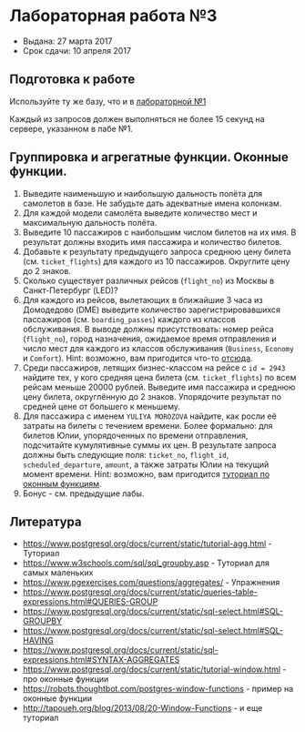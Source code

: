 # Лабораторная работа №3

* Выдана: 27 марта 2017
* Срок сдачи: 10 апреля 2017

## Подготовка к работе
Используйте ту же базу, что и в [лабораторной №1](./labs/01.md)

Каждый из запросов должен выполняться не более 15 секунд на сервере, указанном в лабе №1.

## Группировка и агрегатные функции. Оконные функции.
1. Выведите наименьшую и наибольшую дальность полёта для самолетов в базе. Не забудьте дать адекватные имена колонкам.
1. Для каждой модели самолёта выведите количество мест и максимальную дальность полёта.
1. Выведите 10 пассажиров с наибольшим числом билетов на их имя. В результат должны входить имя пассажира и количество билетов.
1. Добавьте к результату предыдущего запроса среднюю цену билета (см. `ticket_flights`) для каждого из 10 пассажиров. Округлите цену до 2 знаков.
1. Сколько существует различных рейсов (`flight_no`) из Москвы в Санкт-Петербург (LED)?
1. Для каждого из рейсов, вылетающих в ближайшие 3 часа из Домодедово (DME) выведите количество зарегистрировавшихся пассажиров (см. `boarding_passes`) каждого из классов обслуживания. В выводе должны присутствовать: номер рейса (`flight_no`), город назначения, ожидаемое время отправления и число мест для каждого из классов обслуживания (`Business`, `Economy` и `Comfort`). Hint: возможно, вам пригодится что-то [отсюда](https://www.postgresql.org/docs/current/static/sql-expressions.html#SYNTAX-AGGREGATES).
1. Среди пассажиров, летящих бизнес-классом на рейсе с `id = 2943` найдите тех, у кого средняя цена билета (см. `ticket_flights`) по всем рейсам меньше 20000 рублей. Выведите имя пассажира и среднюю цену билета, округлённую до 2 знаков. Упорядочите результат по средней цене от большего к меньшему.
1. Для пассажира с именем `YULIYA MOROZOVA` найдите, как росли её затраты на билеты с течением времени. Более формально: для билетов Юлии, упорядоченных по времени отправления, подсчитайте кумулятивные суммы их цен. В результате запроса должны быть следующие поля: `ticket_no`, `flight_id`, `scheduled_departure`, `amount`, а также затраты Юлии на текущий момент времени. Hint: возможно, вам пригодится [туториал по оконным функциям](https://www.postgresql.org/docs/current/static/tutorial-window.html). 
1. Бонус - см. предыдущие лабы.

## Литература
* https://www.postgresql.org/docs/current/static/tutorial-agg.html - Туториал
* https://www.w3schools.com/sql/sql_groupby.asp - Туториал для самых маленьких
* https://www.pgexercises.com/questions/aggregates/ - Упражнения
* https://www.postgresql.org/docs/current/static/queries-table-expressions.html#QUERIES-GROUP
* https://www.postgresql.org/docs/current/static/sql-select.html#SQL-GROUPBY 
* https://www.postgresql.org/docs/current/static/sql-select.html#SQL-HAVING
* https://www.postgresql.org/docs/current/static/sql-expressions.html#SYNTAX-AGGREGATES
* https://www.postgresql.org/docs/current/static/tutorial-window.html - про оконные функции
* https://robots.thoughtbot.com/postgres-window-functions - пример на оконные функции
* http://tapoueh.org/blog/2013/08/20-Window-Functions - и еще туториал
